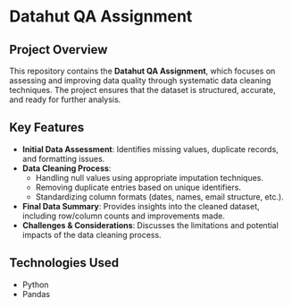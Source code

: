 # Datahut QA Assignment  

## **Project Overview**  
This repository contains the **Datahut QA Assignment**, which focuses on assessing and improving data quality through systematic data cleaning techniques. The project ensures that the dataset is structured, accurate, and ready for further analysis.  

## **Key Features**  
- **Initial Data Assessment**: Identifies missing values, duplicate records, and formatting issues.  
- **Data Cleaning Process**:  
  - Handling null values using appropriate imputation techniques.  
  - Removing duplicate entries based on unique identifiers.  
  - Standardizing column formats (dates, names, email structure, etc.).  
- **Final Data Summary**: Provides insights into the cleaned dataset, including row/column counts and improvements made.  
- **Challenges & Considerations**: Discusses the limitations and potential impacts of the data cleaning process.  

## **Technologies Used**  
- Python  
- Pandas
